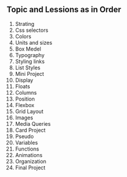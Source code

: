 ## Topic and Lessions as in Order

1. Strating
2. Css selectors
3. Colors
4. Units and sizes
5. Box Medel
6. Typography
7. Styling links
8. List Styles
9. Mini Project
10. Display
11. Floats
12. Columns
13. Position
14. Flexbox
15. Grid Layout
16. Images
17. Media Queries
18. Card Project
19. Pseudo
20. Variables
21. Functions
22. Animations
23. Organization
24. Final Project
